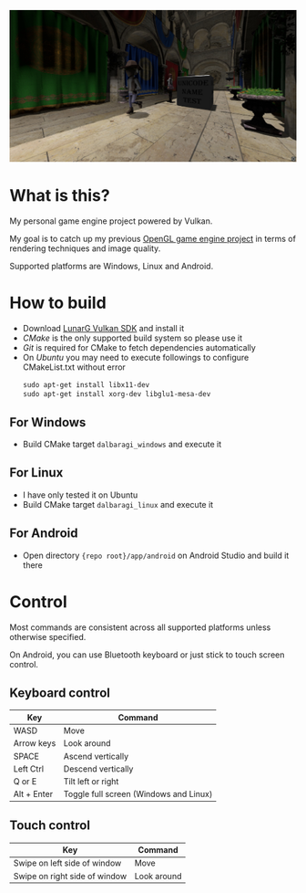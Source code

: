 ![Main Image](/screenshot/2021-08-20.jpg)

# What is this?

My personal game engine project powered by Vulkan.

My goal is to catch up my previous [OpenGL game engine project](https://github.com/SausageTaste/Little-Ruler) in terms of rendering techniques and image quality.

Supported platforms are Windows, Linux and Android.

# How to build

* Download [LunarG Vulkan SDK](https://www.lunarg.com/vulkan-sdk/) and install it
* *CMake* is the only supported build system so please use it
* *Git* is required for CMake to fetch dependencies automatically
* On *Ubuntu* you may need to execute followings to configure CMakeList.txt without error
    ```
    sudo apt-get install libx11-dev
    sudo apt-get install xorg-dev libglu1-mesa-dev
    ```

## For Windows

* Build CMake target `dalbaragi_windows` and execute it

## For Linux

* I have only tested it on Ubuntu
* Build CMake target `dalbaragi_linux` and execute it

## For Android

* Open directory `{repo root}/app/android` on Android Studio and build it there

# Control

Most commands are consistent across all supported platforms unless otherwise specified.

On Android, you can use Bluetooth keyboard or just stick to touch screen control.

## Keyboard control

| Key | Command
|-|-
| WASD | Move
| Arrow keys | Look around
| SPACE | Ascend vertically
| Left Ctrl | Descend vertically
| Q or E | Tilt left or right
| Alt + Enter | Toggle full screen (Windows and Linux)

## Touch control

| Key | Command
|-|-
| Swipe on left side of window | Move
| Swipe on right side of window | Look around
